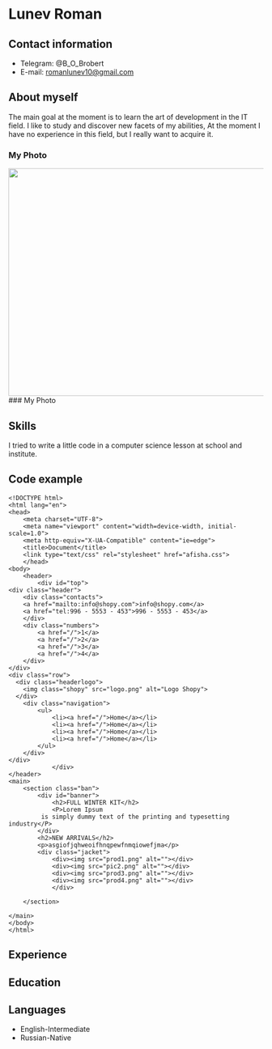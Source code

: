 # Lunev Roman

## Contact information
- Telegram: @B_O_Brobert
- E-mail: romanlunev10@gmail.com

## About myself

The main goal at the moment is to learn the art of development in the IT field. I like to study and discover new facets of my abilities, At the moment I have no experience in this field, but I really want to acquire it.
### My Photo
<img src="https://sun9-12.userapi.com/s/v1/if1/laiRJKZVsjSO2sO0wMggDJzk-hO6gyjoRQjF2FGLnmO_PTXepwSTqbup8ifvQPdZQ4sjTwPd.jpg?size=1280x960&amp;quality=96&amp;type=album" style="width: 600px; height: 450px; margin-top: 0px;">
### My Photo

## Skills

I tried to write a little code in a computer science lesson at school and institute.

## Code example

```
<!DOCTYPE html>
<html lang="en">
<head>
    <meta charset="UTF-8">
    <meta name="viewport" content="width=device-width, initial-scale=1.0">
    <meta http-equiv="X-UA-Compatible" content="ie=edge">
    <title>Document</title>
    <link type="text/css" rel="stylesheet" href="afisha.css">
    </head>
<body>
    <header>
        <div id="top">
<div class="header">
    <div class="contacts">
    <a href="mailto:info@shopy.com">info@shopy.com</a> 
    <a href="tel:996 - 5553 - 453">996 - 5553 - 453</a>
    </div>
    <div class="numbers">
        <a href="/">1</a>
        <a href="/">2</a>
        <a href="/">3</a>
        <a href="/">4</a>
    </div>
</div>
<div class="row">
  <div class="headerlogo">
    <img class="shopy" src="logo.png" alt="Logo Shopy">
  </div>
    <div class="navigation">
        <ul>
            <li><a href="/">Home</a></li>
            <li><a href="/">Home</a></li>
            <li><a href="/">Home</a></li>
            <li><a href="/">Home</a></li>
        </ul>
    </div>
</div>
            </div>
</header>
<main>
    <section class="ban">
        <div id="banner">
            <h2>FULL WINTER KIT</h2>
            <P>Lorem Ipsum
         is simply dummy text of the printing and typesetting industry</P>
        </div>
        <h2>NEW ARRIVALS</h2>
        <p>asgiofjqhweoifhnqpewfnmqiowefjma</p>
        <div class="jacket">
            <div><img src="prod1.png" alt=""></div>
            <div><img src="pic2.png" alt=""></div>
            <div><img src="prod3.png" alt=""></div>
            <div><img src="prod4.png" alt=""></div>
            </div>
        
    </section>
        
</main>
</body>
</html>
```
## Experience
## Education
## Languages 
- English-Intermediate
- Russian-Native

